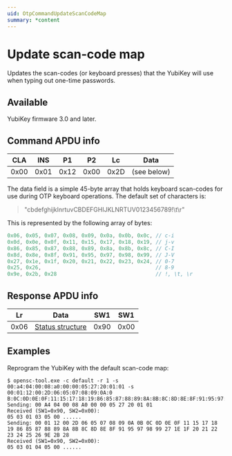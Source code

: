 ```yaml
---
uid: OtpCommandUpdateScanCodeMap
summary: *content
---
```


<!-- Copyright 2021 Yubico AB

Licensed under the Apache License, Version 2.0 (the "License");
you may not use this file except in compliance with the License.
You may obtain a copy of the License at

    http://www.apache.org/licenses/LICENSE-2.0

Unless required by applicable law or agreed to in writing, software
distributed under the License is distributed on an "AS IS" BASIS,
WITHOUT WARRANTIES OR CONDITIONS OF ANY KIND, either express or implied.
See the License for the specific language governing permissions and
limitations under the License. -->

# Update scan-code map

Updates the scan-codes (or keyboard presses) that the YubiKey will use when typing out one-time passwords.

## Available

YubiKey firmware 3.0 and later.

## Command APDU info

|  CLA  |  INS  |  P1   |  P2   |  Lc   |    Data     |
| :---: | :---: | :---: | :---: | :---: | :---------: |
| 0x00  | 0x01  | 0x12  | 0x00  | 0x2D  | (see below) |

The data field is a simple 45-byte array that holds keyboard scan-codes for use during OTP keyboard
operations. The default set of characters is:
> "cbdefghijklnrtuvCBDEFGHIJKLNRTUV0123456789!\t\r"

This is represented by the following array of bytes:

```C
0x06, 0x05, 0x07, 0x08, 0x09, 0x0a, 0x0b, 0x0c, // c-i
0x0d, 0x0e, 0x0f, 0x11, 0x15, 0x17, 0x18, 0x19, // j-v
0x86, 0x85, 0x87, 0x88, 0x89, 0x8a, 0x8b, 0x8c, // C-I
0x8d, 0x8e, 0x8f, 0x91, 0x95, 0x97, 0x98, 0x99, // J-V
0x27, 0x1e, 0x1f, 0x20, 0x21, 0x22, 0x23, 0x24, // 0-7
0x25, 0x26,                                     // 8-9
0x9e, 0x2b, 0x28                                // !, \t, \r
```

## Response APDU info

|  Lr   |                 Data                  |  SW1  |  SW1  |
| :---: | :-----------------------------------: | :---: | :---: |
| 0x06  | [Status structure](xref:OtpCommands#status-structure) | 0x90  | 0x00  |

## Examples

Reprogram the YubiKey with the default scan-code map:

```shell
$ opensc-tool.exe -c default -r 1 -s 00:a4:04:00:08:a0:00:00:05:27:20:01:01 -s 00:01:12:00:2D:06:05:07:08:09:0A:0
B:0C:0D:0E:0F:11:15:17:18:19:86:85:87:88:89:8A:8B:8C:8D:8E:8F:91:95:97:98:99:27:1E:1F:20:21:22:23:24:25:26:9E:2B:28
Sending: 00 A4 04 00 08 A0 00 00 05 27 20 01 01
Received (SW1=0x90, SW2=0x00):
05 03 01 03 05 00 ......
Sending: 00 01 12 00 2D 06 05 07 08 09 0A 0B 0C 0D 0E 0F 11 15 17 18 19 86 85 87 88 89 8A 8B 8C 8D 8E 8F 91 95 97 98 99 27 1E 1F 20 21 22 23 24 25 26 9E 2B 28
Received (SW1=0x90, SW2=0x00):
05 03 01 04 05 00 ......
```
